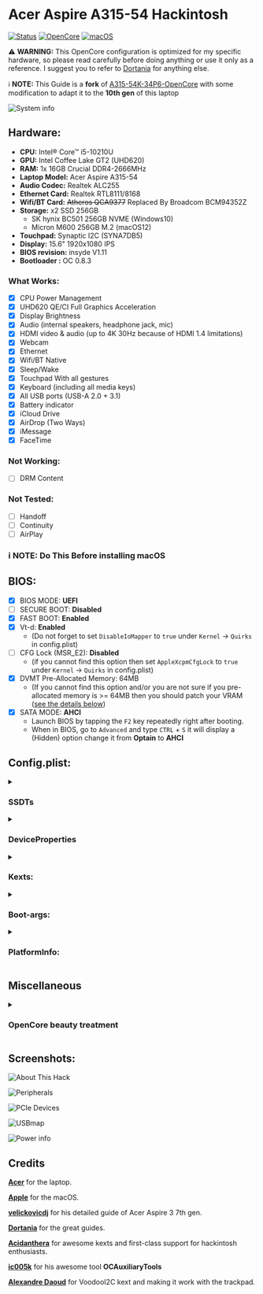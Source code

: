 # Acer Aspire A315-54 Hackintosh 

[![Status](https://img.shields.io/badge/Status-Maintained-blue.svg)](https://github.com/bahaedin/Acer-Aspire-A315-54-Hackintosh)
[![OpenCore](https://img.shields.io/badge/OpenCore-0.8.3-blue.svg)](https://github.com/acidanthera/OpenCorePkg)
[![macOS](https://img.shields.io/badge/macOS-12.5-brightgreen.svg)](https://www.apple.com/macos/monterey)

:warning: **WARNING:**
This OpenCore configuration is optimized for my specific hardware, so please read carefully before doing anything or use it only as a reference. I suggest you to refer to [Dortania](https://dortania.github.io/OpenCore-Install-Guide/) for anything else. 

:information_source: **NOTE:** This Guide is a **fork** of [A315-54K-34P6-OpenCore](https://github.com/velickovicdj/A315-54K-34P6-OpenCore) with some modification to adapt it to the **10th gen** of this laptop

![System info](/Screenshots/systeminfo.png "System info")


## Hardware:

* **CPU:** Intel® Core™ i5-10210U
* **GPU:** Intel Coffee Lake GT2 (UHD620)
* **RAM:** 1x 16GB Crucial DDR4-2666MHz
* **Laptop Model:** Acer Aspire A315-54
* **Audio Codec:** Realtek ALC255
* **Ethernet Card:** Realtek RTL8111/8168
* **Wifi/BT Card:** ~~Atheros QCA9377~~ Replaced By Broadcom BCM94352Z
* **Storage:** x2 SSD 256GB
  - SK hynix BC501 256GB NVME (Windows10)
  - Micron M600 256GB M.2 (macOS12)
* **Touchpad:** Synaptic I2C (SYNA7DB5)
* **Display:** 15.6" 1920x1080 IPS
* **BIOS revision:** insyde V1.11
* **Bootloader :** OC 0.8.3

### What Works:

- [x] CPU Power Management
- [x] UHD620 QE/CI Full Graphics Acceleration
- [x] Display Brightness
- [x] Audio (internal speakers, headphone jack, mic)
- [x] HDMI video & audio (up to 4K 30Hz because of HDMI 1.4 limitations)
- [x] Webcam
- [x] Ethernet
- [x] Wifi/BT Native
- [x] Sleep/Wake
- [x] Touchpad With all gestures
- [x] Keyboard (including all media keys)
- [x] All USB ports (USB-A 2.0 + 3.1)
- [x] Battery indicator
- [x] iCloud Drive
- [x] AirDrop (Two Ways)
- [x] iMessage
- [x] FaceTime

### Not Working:

- [ ] DRM Content

### Not Tested:
- [ ] Handoff
- [ ] Continuity
- [ ] AirPlay

### :information_source: **NOTE:** Do This Before installing macOS

## BIOS:
- [x] BIOS MODE: **UEFI**
- [ ] SECURE BOOT: **Disabled**
- [x] FAST BOOT: **Enabled**
- [x] Vt-d: **Enabled** 
  - (Do not forget to set `DisableIoMapper` to `true` under `Kernel` -> `Quirks` in config.plist)
- [ ] CFG Lock (MSR_E2): **Disabled** 
  - (if you cannot find this option then set `AppleXcpmCfgLock` to `true` under `Kernel` -> `Quirks` in config.plist)
- [x] DVMT Pre-Allocated Memory: 64MB
  - (If you cannot find this option and/or you are not sure if you pre-allocated memory is >= 64MB then you should patch your VRAM ([see the details below](https://github.com/bahaedin/Acer-Aspire-A315-54-Hackintosh/edit/main/README.md#vram-patching))
- [x] SATA MODE: **AHCI**
  - Launch BIOS by tapping the `F2` key repeatedly right after booting.
  - When in BIOS, go to `Advanced` and type `CTRL` + `S`  it will display a (Hidden) option change it from **Optain** to **AHCI**
  
## Config.plist:
<details>
<summary><h3>SSDTs</h3></summary>
<br>
  
Refer to [Dortania Guide](https://dortania.github.io/OpenCore-Install-Guide/ktext.html#laptop) i will only describe the SSDTs that are not essential for functioning but are present in my EFI.

|**SSDT**          |**Description**                 			 																																			   |
|------------------|-------------------------------------------------------------------------------------------------------------------------------------------------------------------------------------------|
|**SSDT-PLUG**	   |***Crucial*** 		 																																	   								   |
|**SSDT-PNLF**	   |Fixes backlight.				 																																						   |
|**SSDT-XOSI**     |Enable GPI0 for fixing I2C trackpad [see](https://dortania.github.io/Getting-Started-With-ACPI/Laptops/trackpad.html) and [**add patches below**](https://github.com/bahaedin/Acer-Aspire-A315-54-Hackintosh/edit/main/README.md#ssdt-xosi). 																																					   |
|**SSDT-ALS0**     |Provides macOS with a fake Ambient Light Sensor device (ALS), so it could store the current brightness level and keep it after reboots.		 		 									   |
|**SSDT-DMAC**     |Provides macOS with a fake Direct Memory Access Controller (DMAC), because the device is present in any Intel-based Mac. The necessity for this SSDT is unknown, consider it as "cosmetic".|
|**SSDT-EC-USBX**  |***Crucial***	 																																			   							   |
|**SSDT-SBUS-MCHC**|Fixes AppleSMBus support in macOS [see](https://dortania.github.io/Getting-Started-With-ACPI/Universal/smbus.html).				 		 																																   |
|**SSDT-MEM2** 	   |Makes the iGPU use MEM2 instead of TMPX, so the IOAccelMemoryInfoUserClient is loaded correctly.			 		 																	   |
|**SSDT-GPRW**     |Fixes instant wake on USB/power state change [see](https://dortania.github.io/OpenCore-Post-Install/usb/misc/instant-wake.html) and [**add patches below**](https://github.com/bahaedin/Acer-Aspire-A315-54-Hackintosh/edit/main/README.md#ssdt-gprw).																																			   |
|**SSDT-AWAC**     |Re-enable the old RTC clock that is compatible with macOS [see](https://dortania.github.io/Getting-Started-With-ACPI/Universal/awac.html).																																			   |
  
<details>
<summary><h3>Patches</h3></summary>
<br>
  
:information_source: **NOTE:** Add this patches to `ACPI` -> `Patch`

![ACPI Patches](/Screenshots/ACPI%20Patches.PNG "ACPI Patches")
 
<details>
<summary><h3>SSDT-XOSI</h3></summary>
<br>  

| **Comment** | **String** | **Change _OSI to XOSI** |
| :---         |     :---:      |          :---: |
| Enabled   | Boolean     | YES    |
| Count     | Number       | 0      |
| Limit   | Number     | 0    |
| Find     | Data       | 5f4f5349      |
| Replace     | Data       | 584f5349      |
  
</details>
  
<details>
<summary><h3>SSDT-GPRW</h3></summary>
<br>  

| **Comment** | **String** | **Change Method(GPRW,2,N) to XPRW** |
| :---         |     :---:      |          :---: |
| Enabled   | Boolean     | YES    |
| Count     | Number       | 0      |
| Limit   | Number     | 0    |
| Find     | Data       | 4750525702      |
| Replace     | Data       | 5850525702      |
  
</details>  
</details>
</details>
<details>
<summary><h3>DeviceProperties</h3></summary>
<br>

<details>
<summary><h3>iGPU Settings:</h3></summary>
<br>

![iGPU Settings](/Screenshots/iGPU%20Settings.png "iGPU Settings")

Add the following under `DeviceProperties` -> `Add` -> `PciRoot(0x0)/Pci(0x2,0x0)`

|**Key**					 |**Type**|**Value**|
|----------------------------|------- |---------|
|**AAPL,ig-platform-id**|Data	  |0900A53E	|
|**device-id**|Data	  |C49B0000	|

<details>
<summary><h3>VRAM Patching:</h3></summary>
<br>

In some cases where you cannot set the **DVMT-prealloc** of these cards to **64MB** higher in your **UEFI Setup**, you may get a **kernel panic**. Usually they're configured for **32MB** of **DVMT-prealloc**, in that case **you have to add these values to your iGPU Properties**.

|**Key**					 |**Type**|**Value**|
|----------------------------|------- |---------|
|**framebuffer-patch-enable**|Data	  |01000000	|
|**framebuffer-stolenmem**   |Data    |00003001	|
|**framebuffer-fbmem**	     |Data	  |00009000	|

</details>  
</details>

<details>
<summary><h3>Audio Settings:</h3></summary>
<br>

![Audio Settings](/Screenshots/Audio%20Settings.png "Audio Settings")

Add this `PciRoot(0x0)/Pci(0x1F,0x3)` with the child `layout-id` under `DeviceProperties` -> `Add`
  
|**Key**					 |**Type**|**Value**|
|----------------------------|------- |---------|
|**layout-id**|Data	  |56000000	|
  
Check AppleALC [Supported Codecs](https://github.com/acidanthera/AppleALC/wiki/Supported-codecs#:~:text=Realtek-,ALC255/ALC3234,-layout%203%2C%2011)

With the ALC255, we get the following
> layout 3, 11, 12, 13, 15, 17, 18, 20, 21, 27, 28, 29, 30, 31, 66, 71, 82, **86**, 96, 99, 100, 255
  
I chose layout `86` because it works well with my hack then I [converted it to hexadecimal](https://www.rapidtables.com/convert/number/decimal-to-hex.html) = `56`

Note that the final HEX/Data value should be 4 bytes in total (ie. `56 00 00 00` )
  

</details>

:information_source: **NOTE:** All other entries than `PciRoot(0x0)/Pci(0x2,0x0)` and `PciRoot(0x0)/Pci(0x1F,0x3)`, under `DeviceProperties` -> `Add` are purely cosmetic and you can safely remove them if you wish so.

</details>

<details>
<summary><h3>Kexts:</h3></summary>
<br>
  
|**Kext**         								   |**Description**                 			 																										 									   									|
|--------------------------------------------------|----------------------------------------------------------------------------------------------------------------------------------------------------------------------------------------------------------------------------|
|**Lilu**	   									   |***Crucial***	 																						 									   																				|
|**VirtualSMC**	   								   |***Crucial***			 																					 									   																			|
|**SMCBatteryManager**     						   |Measuring battery readouts on laptops. 																																			 									   											|
|**SMCLightSensor**     						   |Supplement to fake ambient light sensor device mentioned in ACPI.		 		 										   																					 				|
|**SMCProcessor**     							   |Allows preciser measurement of the CPU.		 		 										   																					 									   		|
|**WhateverGreen**     							   |***Crucial***																									 									   																		|
|**AppleALC**  									   | Enabling native macOS HD audio . 																				   											|
|**RealtekRTL8111**  									   |Ethernet Card Driver. 																				   											|
|**VoodooPS2Controller + VoodooPS2Keyboard plugin**|Keyboard Driver.				 		 																													 									   											|
|**VoodooI2C + plugins**   						   |Add support for I2C bus devices on macOS.			 		 																	   													 									   											|
|**VoodooI2CHID**     		   					   |Enabling touchpad gestures.																																			 									   											|
|**CPUFriend + CPUFriendDataProvider**   						   |Power Management [see](https://dortania.github.io/OpenCore-Post-Install/universal/pm.html).			 		 																	   													 									   											|
|**BrcmFirmwareData.kext**     	   						   |Used for uploading firmware on Broadcom Bluetooth chipset, required for all non-Apple/non-Fenvi Airport cards..										|
|**BrcmPatchRAM3.kext**						   |macOS driver which applies PatchRAM updates for Broadcom RAMUSB based devices.									   							|
|**BlueToolFixup.kext**						   |Patches the macOS 12+ Bluetooth stack to support third-party cards.		 									   	   										|
|**NVMeFix**     		   						   |Optimizes power and energy consumption on non-Apple SSDs.																																			 						|
|**USBPorts**     		   						   |**I mapped USB ports specifically for this laptop model**. If your model is different, you should remove this kext and do your [USB mapping](https://dortania.github.io/OpenCore-Post-Install/usb/intel-mapping/intel.html).|  
|**HoRNDIS**     		   						   |Driver for macOS that allows you to use your Android phone's native USB tethering mode to get Internet access.																																			 						|
|**BrightnessKeys**     		   						   |Enabling Function `(Fn)` keys on laptop.																																			 						| 
|**RestrictEvents**     		   						   |Blocking unwanted processes causing compatibility issues & unlocking some features [see](https://github.com/acidanthera/RestrictEvents).																																			 						| 
|**FeatureUnlock**     		   						   |Enabling Sidecar, NightShift, AirPlay to Mac, Universal Control.																																			 						|
  
</details>

<details>
<summary><h3>Boot-args:</h3></summary>
<br>
  
|**Boot-args**					 |**Description**|
|----------------------------|------- |
|`debug=0x100`|Disables macOS's watchdog which helps prevents a reboot on a kernel panic.	  |
|`keepsyms=1`|This is a companion setting to debug=0x100 that tells the OS to also print the symbols on a kernel panic.	  |
|`swd_panic=1`|Avoids issue where going to sleep results in a reboot, this should instead give us a kernel panic log.	  |
|`igfxfw=2`| boot argument to force loading of Apple GuC firmware (improves IGPU performance).	  |
|`igfxrpsc=1`|boot argument to enable RPS control patch (improves IGPU performance).	  |

</details>

<details>
<summary><h3>PlatformInfo:</h3></summary>
<br>
  
PlatformInfo section of the config.plist is left empty for security reasons. You need to generate your own SMBIOS data and change the corresponding values (`MLB`, `ROM`, `SystemSerialNumber`, `SystemUUID`) under PlatformInfo in config.plist. Luckily, [GenSMBIOS](https://github.com/corpnewt/GenSMBIOS) can take care of that for you.

Check This [guide](https://dortania.github.io/OpenCore-Post-Install/universal/iservices.html#using-gensmbios) for better understanding..
  
</details>

## Miscellaneous

<details>
<summary><h3>OpenCore beauty treatment</h3></summary>
<br>

This EFI is aesthetically configured to include OpenCore's GUI.
I also applied theme for OpenCanopy. You can change the desired theme at any time by changing the `PickerVariant` value in config.plist with respect to the path of the theme in the OC/Resources/Image folder (E.g. `PickerVariant` value `Acidanthera/GoldenGate` corresponds to the path OC/Resources/Image/Acidanthera/GoldenGate).

I prefer skipping the boot picker and going straight to macOS, but if you wish to have it on every boot set `ShowPicker` to `true` under `Misc` -> `Boot` in config.plist.

**TIP 1:** You can slightly speed up the boot time by setting `ConnectDrivers` to `false` under `UEFI` in config.plist, but you'll have to give up on the fancy boot-chime.

**TIP 2:** Even if `ShowPicker` is set to `false`, you can still access the OpenCore boot picker by holding the escape key when booting, just make sure that `PollAppleHotKeys` is set to `true`.

</details>

## Screenshots:

![About This Hack](/Screenshots/About%20This%20Hack.png "About This Hack")

![Peripherals](/Screenshots/Peripherals.png "Peripherals")

![PCIe Devices](/Screenshots/PCIe%20Devices.png "PCIe Devices")

![USBmap](/Screenshots/USBmap.png "USBmap")

![Power info](/Screenshots/Power%20info.png "Power info")

## Credits

[**Acer**](http://acer.com) for the laptop.

[**Apple**](http://apple.com) for the macOS.

[**velickovicdj**](https://github.com/velickovicdj) for his detailed guide of Acer Aspire 3 7th gen.

[**Dortania**](https://dortania.github.io/OpenCore-Install-Guide/) for the great guides.

[**Acidanthera**](https://github.com/acidanthera) for awesome kexts and first-class support for hackintosh enthusiasts.

[**ic005k**](https://github.com/ic005k/OCAuxiliaryTools) for his awesome tool **OCAuxiliaryTools**

[**Alexandre Daoud**](https://github.com/alexandred) for VoodooI2C kext and making it work with the trackpad.
